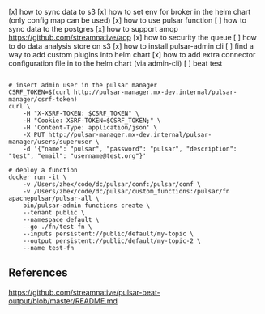 [x] how to sync data to s3
[x] how to set env for broker in the helm chart (only config map can be used)
[x] how to use pulsar function
[ ] how to sync data to the postgres
[x] how to support amqp https://github.com/streamnative/aop
[x] how to security the queue
[ ] how to do data analysis store on s3
[x] how to install pulsar-admin cli
[ ] find a way to add custom plugins into helm chart
[x] how to add extra connector configuration file in to the helm chart (via admin-cli)
[ ] beat test

```shell

```

```shell
# insert admin user in the pulsar manager
CSRF_TOKEN=$(curl http://pulsar-manager.mx-dev.internal/pulsar-manager/csrf-token)
curl \
    -H "X-XSRF-TOKEN: $CSRF_TOKEN" \
    -H "Cookie: XSRF-TOKEN=$CSRF_TOKEN;" \
    -H 'Content-Type: application/json' \
    -X PUT http://pulsar-manager.mx-dev.internal/pulsar-manager/users/superuser \
    -d '{"name": "pulsar", "password": "pulsar", "description": "test", "email": "username@test.org"}'
```

```shell
# deploy a function
docker run -it \
    -v /Users/zhex/code/dc/pulsar/conf:/pulsar/conf \
    -v /Users/zhex/code/dc/pulsar/custom_functions:/pulsar/fn apachepulsar/pulsar-all \
    bin/pulsar-admin functions create \
    --tenant public \
    --namespace default \
    --go ./fn/test-fn \
    --inputs persistent://public/default/my-topic \
    --output persistent://public/default/my-topic-2 \
    --name test-fn
```

## References

https://github.com/streamnative/pulsar-beat-output/blob/master/README.md